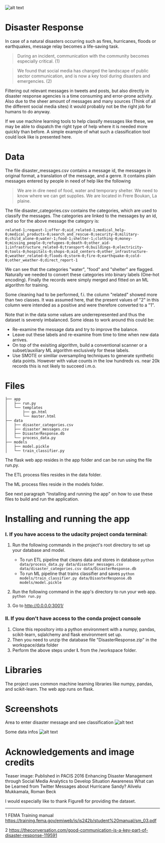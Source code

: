 ![alt text](https://github.com/thomasrobertz/udacity-disaster/blob/master/img/5-Table1-1.png?raw=true "Twitter Disaster")

# Disaster Response 


In case of a natural disasters occurring such as fires, hurricanes, floods or earthquakes, message relay becomes a life-saving task.

> During an incident, communication with the community becomes especially critical. (1)

> We found that social media has changed the landscape of public sector communication, and is now a key tool during disasters and emergencies. (2)

Filtering out relevant messages in tweets and posts, but also directly in disaster response agencies is a time consuming and error-prone activity. Also due to the sheer amount of messages and many sources (Think of all the different social media sites) it would probably not be the right job for humans to do anyway.

If we use machine learning tools to help classify messages like these, we may be able to dispatch the right type of help where it is needed more quickly than before. A simple example of what such a classification tool could look like is presented here.

# Data

The file disaster_messages.csv contains a message id, the messages in original format, a translation of the message, and a genre.
It contains plain messages entered by people in need of help like the following

>We are in dire need of food, water and temporary shelter. We need to know where we can get supplies. We are located in Frere Boukan, La plaine.

The file disaster_categories.csv contains the categories, which are used to classify the messages. 
The categories are linked to the messages by an id, and so for the above message the category is:

`related-1;request-1;offer-0;aid_related-1;medical_help-0;medical_products-0;search_and_rescue-0;security-0;military-0;child_alone-0;water-1;food-1;shelter-1;clothing-0;money-0;missing_people-0;refugees-0;death-0;other_aid-1;infrastructure_related-0;transport-0;buildings-0;electricity-0;tools-0;hospitals-0;shops-0;aid_centers-0;other_infrastructure-0;weather_related-0;floods-0;storm-0;fire-0;earthquake-0;cold-0;other_weather-0;direct_report-1`

We can see that the categories "water", "food" and "shelter" are flagged. 
Naturally we needed to convert these categories into binary labels (One-hot encoding). Finally the records were simply merged and fitted on an ML algorithm for training.

Some cleaning had to be performed, f.i. the column "related" showed more than two classes.
It was assumed here, that the present values of "2" in this column were intended as a positive and were therefore converted to a "1".

Note that in the data some values are underrepresented and thus the dataset is severely imbalanced.
Some ideas to work around this could be:
* Re-examine the message data and try to improve the balance.
* Leave out these labels and re-examine from time to time when new data arrives.
* On top of the exisiting algorithm, build a conventional scanner or a subset/auxiliary ML algorithm exclusively for these labels.
* Use SMOTE or simlilar oversampling techniques to generate synthetic data points. However with value counts in the low hundreds vs. near 20k records this is not likely to succeed i.m.o.

# Files

```
├── app								
│   ├── run.py						
│   └── templates
│       ├── go.html
│       └── master.html
├── data							
│   ├── disaster_categories.csv			
│   ├── disaster_messages.csv
│   ├── DisasterResponse.db
│   └── process_data.py					
├── models						
│   ├── model.pickle
│   └── train_classifier.py				
```
The flask web app resides in the app folder and can be run using the file run.py.

The ETL process files resides in the data folder.

The ML process files reside in the models folder. 

See next paragraph "Installing and running the app" on how to use these files to build and run the application.

# Installing and running the app

### I. If you have access to the udacity project conda terminal:

1. Run the following commands in the project's root directory to set up your database and model.

    - To run ETL pipeline that cleans data and stores in database
        `python data/process_data.py data/disaster_messages.csv data/disaster_categories.csv data/DisasterResponse.db`
    - To run ML pipeline that trains classifier and saves
        `python models/train_classifier.py data/DisasterResponse.db models/model.pickle`

2. Run the following command in the app's directory to run your web app.
    `python run.py`

3. Go to http://0.0.0.0:3001/

### II. If you don't have access to the conda project console

1. Clone this repository into a python environment with a numpy, pandas, scikit-learn, sqlalchemy and flask environment set up. 
2. Then you need to unzip the database file "DisasterResponse.zip" in the workspace/data folder
3. Perform the above steps under **I.** from the /workspace folder.

# Libraries

The project uses common machine learning libraries like numpy, pandas, and scikit-learn. The web app runs on flask.

# Screenshots

Area to enter disaster message and see classification
![alt text](https://github.com/thomasrobertz/udacity-disaster/blob/master/img/disaster-web1.png?raw=true "Enter message")

Some data infos
![alt text](https://github.com/thomasrobertz/udacity-disaster/blob/master/img/disaster-web2.png?raw=true "Data info")

# Acknowledgements and image credits

Teaser image:
Published in PACIS 2016
Enhancing Disaster Management through Social Media Analytics to Develop Situation Awareness What can be Learned from Twitter Messages about Hurricane Sandy?
Alivelu Mukkamala, Roman Beck

I would especially like to thank Figure8 for providing the dataset.

---

1 FEMA Training manual
https://training.fema.gov/emiweb/is/is242b/student%20manual/sm_03.pdf

2 https://theconversation.com/good-communication-is-a-key-part-of-disaster-response-119591
